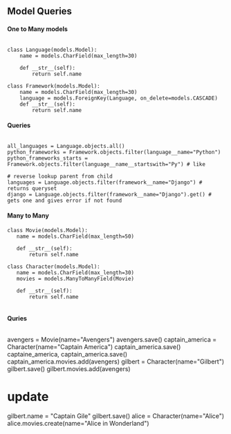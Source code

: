 ## Model Queries

#### One to Many models
``` from django.db import models

class Language(models.Model):
    name = models.CharField(max_length=30)

    def __str__(self):
        return self.name

class Framework(models.Model):
    name = models.CharField(max_length=30)
    language = models.ForeignKey(Language, on_delete=models.CASCADE)
    def __str__(self):
        return self.name
```
#### Queries 

```
        
all_languages = Language.objects.all()
python_frameworks = Framework.objects.filter(language__name="Python")
python_frameworks_starts = Framework.objects.filter(language__name__startswith="Py") # like 

# reverse lookup parent from child
languages = Language.objects.filter(framework__name="Django") # returns queryset
django = Language.objects.filter(framework__name="Django").get() # gets one and gives error if not found
```

#### Many to Many
 ```
 class Movie(models.Model):
    name = models.CharField(max_length=50)

    def __str__(self):
        return self.name 

class Character(models.Model):
    name = models.CharField(max_length=30)
    movies = models.ManyToManyField(Movie)

    def __str__(self):
        return self.name 
   
  ```
  #### Quries 
  ```
  
  ```
  avengers = Movie(name="Avengers")
  avengers.save()
  captain_america = Character(name="Captain America")
  captain_america.save()
  captaine_america,
  captain_america.save()
  captain_america.movies.add(avengers)
  gilbert = Character(name="Gilbert")
  gilbert.save()
  gilbert.movies.add(avengers)
 
  # update 
   gilbert.name = "Captain Gile"
   gilbert.save()
   alice = Character(name="Alice")
   alice.movies.create(name="Alice in Wonderland")
  ```
  
